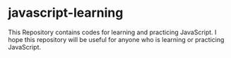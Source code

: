 # javascript-learning
This Repository contains codes for learning and practicing JavaScript. I hope this repository will be useful for anyone who is learning or practicing JavaScript.
